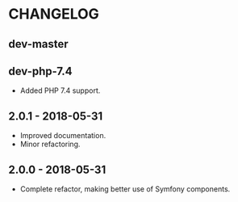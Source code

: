 # CHANGELOG

## dev-master

## dev-php-7.4

* Added PHP 7.4 support.

## 2.0.1 - 2018-05-31

* Improved documentation.
* Minor refactoring.

## 2.0.0 - 2018-05-31

* Complete refactor, making better use of Symfony components.
